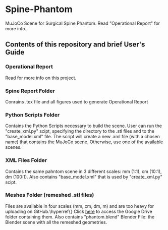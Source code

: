 # Spine-Phantom
MuJoCo Scene for Surgical Spine Phantom. Read "Operational Report" for more info.
## Contents of this repository and brief User's Guide
### Operational Report
Read for more info on this project.
### Spine Report Folder
Conrains .tex file and all figures used to generate Operational Report
### Python Scripts Folder
Contains the Python Scripts necessary to build the scene. User can run the "create_xml.py" scipt, specifying the directory to the .stl files and to the "base_model.xml" file. The script will create a new .xml file (with a chosen name) that contains the MuJoCo scene. Otherwise, use one of the available scenes.
### XML Files Folder
Contains the same pahntom scene in 3 different scales: mm (1:1), cm (10:1), dm (100:1). Also contains "base_model.xml" that is used by "create_xml.py" scipt.

### Meshes Folder  (remeshed .stl files)
Files are available in four scales (mm, cm, dm, m) and are too heavy for uploading on GitHub.\hyperref{} Click [here](https://drive.google.com/drive/folders/1_14Bji2TzGfnqww6hvkoo7rMVDzPE0qM?usp=drive_link)  to access the Google Drive folder containing them.
Also contains "phantom.blend" Blender File: the Blender scene with all the remeshed geometries. 

